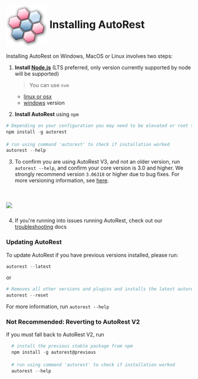 # <img align="center" src="../images/logo.png"> Installing AutoRest

Installing AutoRest on Windows, MacOS or Linux involves two steps:

1. **Install [Node.js](https://nodejs.org/en/)** (LTS preferred, only version currently supported by node will be supported)

   > You can use `nvm`
     - [linux or osx](https://github.com/nvm-sh/nvm)
     - [windows](https://github.com/coreybutler/nvm-windows) version

2. **Install AutoRest** using `npm`

```powershell
# Depending on your configuration you may need to be elevated or root to run this. (on OSX/Linux use 'sudo' )
npm install -g autorest

# run using command 'autorest' to check if installation worked
autorest --help
```

3. To confirm you are using AutoRest V3, and not an older version, run `autorest --help`, and confirm your core version is 3.0 and higher.
   We strongly recommend version `3.06318` or higher due to bug fixes. For more versioning information, see [here][autorest_versioning].

# <img align="center" src="images/autorestCoreVersion.png">

4. If you're running into issues running AutoRest, check out our [troubleshooting][troubleshooting] docs

### Updating AutoRest

To update AutoRest if you have previous versions installed, please run:

```powershell
autorest --latest
```

or

```powershell
# Removes all other versions and plugins and installs the latest autorest-core
autorest --reset
```

For more information, run `autorest --help`

### Not Recommended: Reverting to AutoRest V2

If you must fall back to AutoRest V2, run

```powershell
  # install the previous stable package from npm
  npm install -g autorest@previous

  # run using command 'autorest' to check if installation worked
  autorest --help
```

<!-- LINKS -->

[troubleshooting]: ../troubleshooting.md#module-errors
[autorest_versioning]: ./autorest-versioning.md

